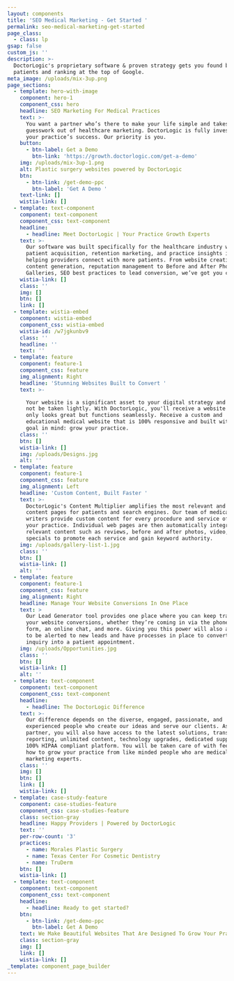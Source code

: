 ```yaml
---
layout: components
title: 'SEO Medical Marketing - Get Started '
permalink: seo-medical-marketing-get-started
page_class:
  - class: lp
gsap: false
custom_js: ''
description: >-
  DoctorLogic's proprietary software & proven strategy gets you found by more
  patients and ranking at the top of Google.
meta_image: /uploads/mix-3up.png
page_sections:
  - template: hero-with-image
    component: hero-1
    component_css: hero
    headline: SEO Marketing For Medical Practices
    text: >-
      You want a partner who’s there to make your life simple and takes the
      guesswork out of healthcare marketing. DoctorLogic is fully invested in
      your practice’s success. Our priority is you.
    button:
      - btn-label: Get a Demo
        btn-link: 'https://growth.doctorlogic.com/get-a-demo'
    img: /uploads/mix-3up-1.png
    alt: Plastic surgery websites powered by DoctorLogic
    btn:
      - btn-link: /get-demo-ppc
        btn-label: 'Get A Demo '
    text-link: []
    wistia-link: []
  - template: text-component
    component: text-component
    component_css: text-component
    headline:
      - headline: Meet DoctorLogic | Your Practice Growth Experts
    text: >-
      Our software was built specifically for the healthcare industry with
      patient acquisition, retention marketing, and practice insights in mind,
      helping providers connect with more patients. From website creation to
      content generation, reputation management to Before and After Photo
      Galleries, SEO best practices to lead conversion, we’ve got you covered.
    wistia-link: []
    class: ''
    img: []
    btn: []
    link: []
  - template: wistia-embed
    component: wistia-embed
    component_css: wistia-embed
    wistia-id: /w7jgkunbv9
    class: ''
    headline: ''
    text: ''
  - template: feature
    component: feature-1
    component_css: feature
    img_alignment: Right
    headline: 'Stunning Websites Built to Convert '
    text: >-

      Your website is a significant asset to your digital strategy and should
      not be taken lightly. With DoctorLogic, you'll receive a website that not
      only looks great but functions seamlessly. Receive a custom and
      educational medical website that is 100% responsive and built with one
      goal in mind: grow your practice.
    class: ''
    btn: []
    wistia-link: []
    img: /uploads/Designs.jpg
    alt: ''
  - template: feature
    component: feature-1
    component_css: feature
    img_alignment: Left
    headline: 'Custom Content, Built Faster '
    text: >-
      DoctorLogic's Content Multiplier amplifies the most relevant and engaging
      content pages for patients and search engines. Our team of medical content
      writers provide custom content for every procedure and service offered at
      your practice. Individual web pages are then automatically integrated with
      relevant content such as reviews, before and after photos, video, and
      specials to promote each service and gain keyword authority.
    img: /uploads/gallery-list-1.jpg
    class: ''
    btn: []
    wistia-link: []
    alt: ''
  - template: feature
    component: feature-1
    component_css: feature
    img_alignment: Right
    headline: Manage Your Website Conversions In One Place
    text: >
      Our Lead Generator tool provides one place where you can keep track of all
      your website conversions, whether they’re coming in via the phone, a web
      form, an online chat, and more. Giving you this power will also allow you
      to be alerted to new leads and have processes in place to convert a mere
      inquiry into a patient appointment.
    img: /uploads/Opportunities.jpg
    class: ''
    btn: []
    wistia-link: []
    alt: ''
  - template: text-component
    component: text-component
    component_css: text-component
    headline:
      - headline: The DoctorLogic Difference
    text: >-
      Our difference depends on the diverse, engaged, passionate, and
      experienced people who create our ideas and serve our clients. As our
      partner, you will also have access to the latest solutions, transparent
      reporting, unlimited content, technology upgrades, dedicated support and a
      100% HIPAA compliant platform. You will be taken care of with feedback on
      how to grow your practice from like minded people who are medical
      marketing experts.
    class: ''
    img: []
    btn: []
    link: []
    wistia-link: []
  - template: case-study-feature
    component: case-studies-feature
    component_css: case-studies-feature
    class: section-gray
    headline: Happy Providers | Powered by DoctorLogic
    text: ''
    per-row-count: '3'
    practices:
      - name: Morales Plastic Surgery
      - name: Texas Center For Cosmetic Dentistry
      - name: TruDerm
    btn: []
    wistia-link: []
  - template: text-component
    component: text-component
    component_css: text-component
    headline:
      - headline: Ready to get started?
    btn:
      - btn-link: /get-demo-ppc
        btn-label: Get A Demo
    text: We Make Beautiful Websites That Are Designed To Grow Your Practice
    class: section-gray
    img: []
    link: []
    wistia-link: []
_template: component_page_builder
---
```


